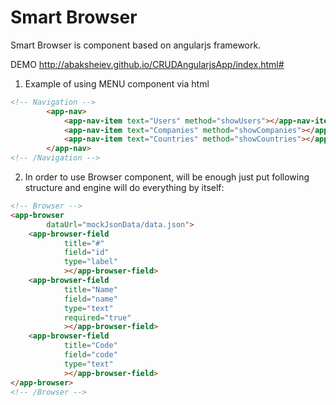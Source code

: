 # Smart Browser

Smart Browser is component based on angularjs framework. 

DEMO http://abaksheiev.github.io/CRUDAngularjsApp/index.html#

1. Example of using MENU component via html 
```html
<!-- Navigation -->
        <app-nav>
            <app-nav-item text="Users" method="showUsers"></app-nav-item>
            <app-nav-item text="Companies" method="showCompanies"></app-nav-item>
            <app-nav-item text="Countries" method="showCountries"></app-nav-item>
        </app-nav>
<!-- /Navigation -->
```
2. In order to use Browser component, will be enough just put following structure and engine will do everything by itself:
```html
<!-- Browser -->
<app-browser
        dataUrl="mockJsonData/data.json">
    <app-browser-field
            title="#"
            field="id"
            type="label"
            ></app-browser-field>
    <app-browser-field
            title="Name"
            field="name"
            type="text"
            required="true"
            ></app-browser-field>
    <app-browser-field
            title="Code"
            field="code"
            type="text"
            ></app-browser-field>
</app-browser>
<!-- /Browser -->
```
